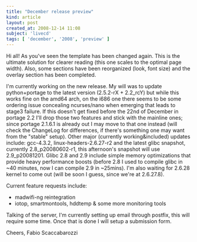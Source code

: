```yaml
---
title: "December release preview"
kind: article
layout: post
created_at: 2008-12-14 11:08
subject: 'livecd'
tags: [ 'december', '2008', 'preview' ]
---
```

Hi all! As you\'ve seen the template has been changed again\. This is the ultimate solution for clearer reading \(this one scales to the optimal page width\)\. Also, some sections have been reorganized \(look\, font size\) and the overlay section has been completed\.

I\'m currently working on the new release\. My will was to update python\+portage to the latest version \(2\.5\.2\-rX \+ 2\.2\_rcY\) but while this works fine on the amd64 arch, on the i686 one there seems to be some ordering issue concealing ncurses/nano when emerging that leads to stage3 failure\. If this doesn\'t get fixed before the 22nd of December in portage 2\.2 I\'ll drop those two features and stick with the mainline ones; since portage 2\.1\.6\.1 is already out I may move to that one instead \(will check the ChangeLog for differences, if there\'s something one may want from the \"stable\" setup\)\.
Other major \(currently working&included\) updates include\: gcc\-4\.3\.2, linux\-headers\-2\.6\.27\-r2 and the latest glibc snapshot, currently 2\.8\_p20080602\-r1, this afternoon\'s snapshot will use 2\.9\_p20081201\. Glibc 2\.8 and 2\.9 include simple memory optimizations that provide heavy performance boosts \(before 2\.8 I used to compile glibc in ~40 minutes, now I can compile 2\.9 in ~25mins\)\. I\'m also waiting for 2\.6\.28 kernel to come out \(will be soon I guess, since we\'re at 2\.6\.27\.8\)\.

Current feature requests include\:

* madwifi\-ng reintegration 
* iotop, smartmontools, hddtemp & some more monitoring tools

Talking of the server, I\'m currently setting up email through postfix, this will require some time\. Once that is done I will setup a submission form\.

Cheers,
Fabio Scaccabarozzi
